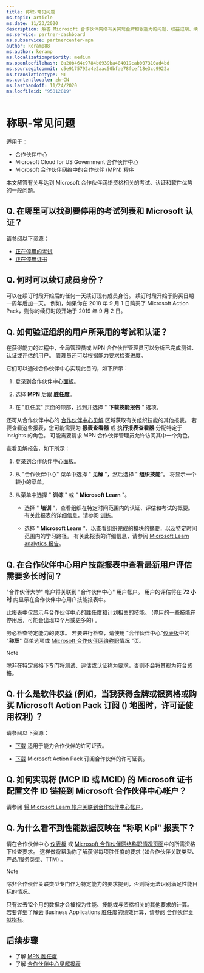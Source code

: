 ```yaml
---
title: 称职-常见问题
ms.topic: article
ms.date: 11/23/2020
description: 解答 Microsoft 合作伙伴网络有关实现金牌和银能力的问题、权益过期、续订和激活 Azure、cloud、Visual Studio 和技术和支持权益的许可证
ms.service: partner-dashboard
ms.subservice: partnercenter-mpn
author: keramp88
ms.author: keramp
ms.localizationpriority: medium
ms.openlocfilehash: 0a20b464c9784b0939ba404019cab007310ad4bd
ms.sourcegitcommit: c5e9175792a4e2aac50bfae78fcef18e3cc9922a
ms.translationtype: MT
ms.contentlocale: zh-CN
ms.lasthandoff: 11/24/2020
ms.locfileid: "95812819"
---
```

# <a name="competencies---frequently-asked-questions"></a>称职-常见问题

适用于：

- 合作伙伴中心
- Microsoft Cloud for US Government 合作伙伴中心
- Microsoft 合作伙伴网络中的合作伙伴 (MPN) 程序

本文解答有关与达到 Microsoft 合作伙伴网络资格相关的考试、认证和软件优势的一般问题。

## <a name="q-where-can-i-find-the-list-of-exams-and-microsoft-certifications-being-retired"></a>Q. 在哪里可以找到要停用的考试列表和 Microsoft 认证？

请参阅以下资源：

- [正在停用的考试](/learn/certifications/retired-certification-exams)
- [正在停用证书](/learn/certifications/retired-certifications)

## <a name="q-when-can-i-renew-my-membership"></a>Q. 何时可以续订成员身份？

可以在续订时段开始后的任何一天续订现有成员身份。 续订时段开始于购买日期一周年后加一天。 例如，如果你在 2018 年 9 月 1 日购买了 Microsoft Action Pack，则你的续订时段开始于 2019 年 9 月 2 日。

## <a name="q-how-can-i-verify-the-exams-and-certifications-taken-by-my-organizations-users"></a>Q. 如何验证组织的用户所采用的考试和认证？

在获得能力的过程中，全局管理员或 MPN 合作伙伴管理员可以分析已完成测试、认证或评估的用户。 管理员还可以根据能力要求检查进度。

它们可以通过合作伙伴中心实现此目的，如下所示：

1. 登录到合作伙伴中心[面板](https://partner.microsoft.com/dashboard)。

1. 选择 **MPN** 后跟 **胜任度**。

1. 在 "胜任度" 页面的顶部，找到并选择 " **下载技能报告** " 选项。

还可从合作伙伴中心的 [合作伙伴中心见解](partner-center-insights.md) 区域获取有关组织技能的其他报表。 若要查看这些报表，您可能需要为 **报表查看器** 或 **执行报表查看器** 分配特定于 Insights 的角色。 可能需要请求 MPN 合作伙伴管理员允许访问其中一个角色。

查看见解报告，如下所示：

1. 登录到合作伙伴中心[面板](https://partner.microsoft.com/dashboard)。

1. 从 "合作伙伴中心" 菜单中选择 " **见解** "，然后选择 " **组织技能**"。 将显示一个较小的菜单。

1. 从菜单中选择 " **训练** " 或 " **Microsoft Learn** "。

   - 选择 " **培训** "，查看组织在特定时间范围内的认证、评估和考试的概要。 有关此报表的详细信息，请参阅 [训练](pci-training-dashboard.md)。

   - 选择 " **Microsoft Learn** "，以查看组织完成的模块的摘要，以及特定时间范围内的学习路径。 有关此报表的详细信息，请参阅 [Microsoft Learn analytics 报告](ms-learn-analytics.md)。

## <a name="q-how-long-does-it-take-to-see-the-latest-user-assessments-in-the-partner-center-user-skills-report"></a>Q. 在合作伙伴中心用户技能报表中查看最新用户评估需要多长时间？

"合作伙伴大学" 帐户将关联到 "合作伙伴中心" 用户帐户。 用户的评估将在 **72 小时** 内显示在合作伙伴中心用户技能报表中。

此报表中仅显示与合作伙伴中心的胜任度和计划相关的技能。  (停用的一些技能在停用后，可能会出现12个月或更多的) 。

务必检查特定能力的要求。 若要进行检查，请使用 "合作伙伴中心"[仪表板](https://partner.microsoft.com/dashboard)中的 "**称职**" 菜单选项或 [Microsoft 合作伙伴网络称职](https://partner.microsoft.com/membership/competencies)情况 "页。

> [!NOTE]
> 除非在特定资格下专门将测试、评估或认证称为要求，否则不会将其视为符合资格。

## <a name="q-what-are-the-software-benefits-such-as-license-use-rights-that-i-am-entitled-to-when-i-achieve-a-gold-or-silver-competency-or-buy-a-microsoft-action-pack-subscription-maps"></a>Q. 什么是软件权益 (例如，当我获得金牌或银资格或购买 Microsoft Action Pack 订阅 () 地图时，许可证使用权利) ？

请参阅以下资源：

- [下载](https://assetsprod.microsoft.com/mpn-maps-software-iur-competency-license-table.docx) 适用于能力合作伙伴的许可证表。

- [下载](https://assetsprod.microsoft.com/en-us/microsoft-action-pack-license-table.pdf) Microsoft Action Pack 订阅合作伙伴的许可证表。

## <a name="q-how-do-i-link-a-microsoft-certification-profile-id-mcp-id-or-mcid-to-my-microsoft-partner-center-account"></a>Q. 如何实现将 (MCP ID 或 MCID) 的 Microsoft 证书配置文件 ID 链接到 Microsoft 合作伙伴中心帐户？

请参阅 [将 Microsoft Learn 帐户关联到合作伙伴中心帐户](ms-learn-associate.md)。

## <a name="q-why-cant-i-see-the-performance-data-reflected-under-the-competencies-kpis-report"></a>Q. 为什么看不到性能数据反映在 "称职 Kpi" 报表下？

请在合作伙伴中心 [仪表板](https://partner.microsoft.com/dashboard) 或 [Microsoft 合作伙伴网络称职情况页面](https://partner.microsoft.com/membership/competencies)中的所需资格下检查要求。 这样做将帮助你了解获得每项胜任度的要求 (如合作伙伴关联类型、产品/服务类型、TTM) 。

> [!NOTE]
> 除非合作伙伴关联类型专门作为特定能力的要求提到，否则将无法识别满足性能目标的情况。
>
> 只有过去12个月的数据才会被视为性能、技能或与资格相关的其他要求的计算。 若要详细了解云 Business Applications 胜任度的绩效计算，请参阅 [合作伙伴贡献指标](partner-contribution-indicators.md)。

## <a name="next-steps"></a>后续步骤

- 了解 [MPN 胜任度](learn-about-competencies.md)
- 了解 [合作伙伴中心见解报表](partner-center-insights.md)
